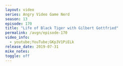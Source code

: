 ```yaml
---
layout: video
series: Angry Video Game Nerd
season: 13
episode: 170
title: "Life of Black Tiger with Gilbert Gottfried"
permalink: /avgn/episode-170
video_info:
  - youtube;YouTube;GKp3V1PiELk
release_date: 2019-07-31
mike_notes:
toggle: off
---
```

